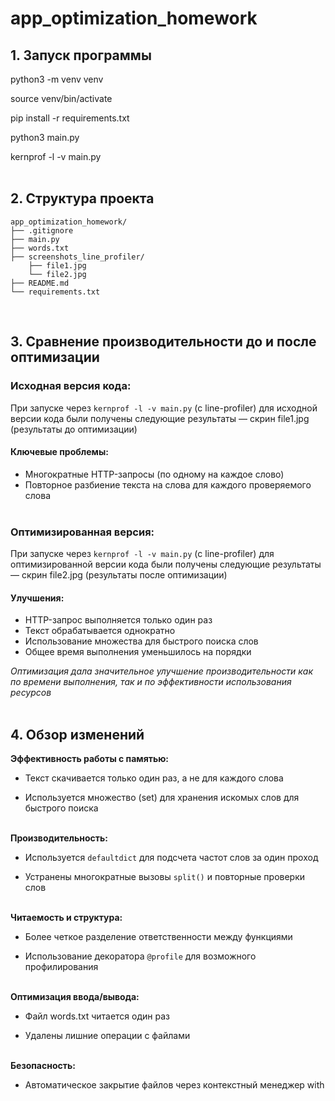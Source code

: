 # app_optimization_homework

## 1. Запуск программы

python3 -m venv venv

source venv/bin/activate

pip install -r requirements.txt

python3 main.py

kernprof -l -v main.py<br /><br />

## 2. Структура проекта
    app_optimization_homework/
    ├── .gitignore
    ├── main.py
    ├── words.txt
    ├── screenshots_line_profiler/
        ├── file1.jpg
        └── file2.jpg
    ├── README.md
    └── requirements.txt

<br />

## 3. Сравнение производительности до и после оптимизации
### Исходная версия кода:
При запуске через ```kernprof -l -v main.py``` (с line-profiler) для исходной версии кода были получены следующие результаты — скрин file1.jpg (результаты до оптимизации)

#### Ключевые проблемы:
- Многократные HTTP-запросы (по одному на каждое слово)
- Повторное разбиение текста на слова для каждого проверяемого слова<br /><br />

### Оптимизированная версия:
При запуске через ```kernprof -l -v main.py``` (с line-profiler) для оптимизированной версии кода были получены следующие результаты — скрин file2.jpg (результаты после оптимизации)

#### Улучшения:
- HTTP-запрос выполняется только один раз
- Текст обрабатывается однократно
- Использование множества для быстрого поиска слов
- Общее время выполнения уменьшилось на порядки

_Оптимизация дала значительное улучшение производительности как по времени выполнения, так и по эффективности использования ресурсов_<br /><br />

## 4. Обзор изменений

__Эффективность работы с памятью:__

- Текст скачивается только один раз, а не для каждого слова

- Используется множество (set) для хранения искомых слов для быстрого поиска<br /> <br />

__Производительность:__

- Используется ```defaultdict``` для подсчета частот слов за один проход

- Устранены многократные вызовы ```split()``` и повторные проверки слов<br /> <br />

__Читаемость и структура:__

- Более четкое разделение ответственности между функциями

- Использование декоратора ```@profile``` для возможного профилирования<br /> <br />

__Оптимизация ввода/вывода:__

- Файл words.txt читается один раз

- Удалены лишние операции с файлами<br /> <br />

__Безопасность:__

- Автоматическое закрытие файлов через контекстный менеджер with<br /> <br />
